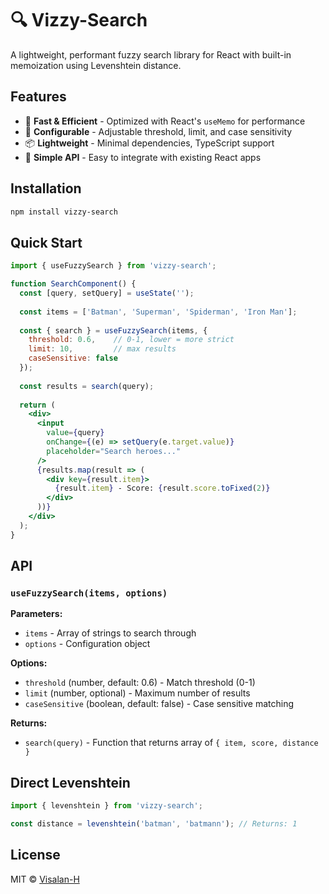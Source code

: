 # 🔍 Vizzy-Search

A lightweight, performant fuzzy search library for React with built-in memoization using Levenshtein distance.

## Features

- 🚀 **Fast & Efficient** - Optimized with React's `useMemo` for performance
- 🎯 **Configurable** - Adjustable threshold, limit, and case sensitivity
- 📦 **Lightweight** - Minimal dependencies, TypeScript support
- 🔧 **Simple API** - Easy to integrate with existing React apps

## Installation

```bash
npm install vizzy-search
```

## Quick Start

```jsx
import { useFuzzySearch } from 'vizzy-search';

function SearchComponent() {
  const [query, setQuery] = useState('');
  
  const items = ['Batman', 'Superman', 'Spiderman', 'Iron Man'];
  
  const { search } = useFuzzySearch(items, {
    threshold: 0.6,    // 0-1, lower = more strict
    limit: 10,         // max results
    caseSensitive: false
  });
  
  const results = search(query);
  
  return (
    <div>
      <input 
        value={query} 
        onChange={(e) => setQuery(e.target.value)} 
        placeholder="Search heroes..."
      />
      {results.map(result => (
        <div key={result.item}>
          {result.item} - Score: {result.score.toFixed(2)}
        </div>
      ))}
    </div>
  );
}
```

## API

### `useFuzzySearch(items, options)`

**Parameters:**
- `items` - Array of strings to search through
- `options` - Configuration object

**Options:**
- `threshold` (number, default: 0.6) - Match threshold (0-1)
- `limit` (number, optional) - Maximum number of results
- `caseSensitive` (boolean, default: false) - Case sensitive matching

**Returns:**
- `search(query)` - Function that returns array of `{ item, score, distance }`

## Direct Levenshtein

```jsx
import { levenshtein } from 'vizzy-search';

const distance = levenshtein('batman', 'batmann'); // Returns: 1
```

## License

MIT © [Visalan-H](https://github.com/Visalan-H)
